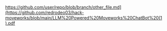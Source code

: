 https://github.com/user/repo/blob/branch/other_file.md](https://github.com/redrodeo03/hack-moveworks/blob/main/LLM%20Powered%20Moveworks%20ChatBot%20(1).pdf
